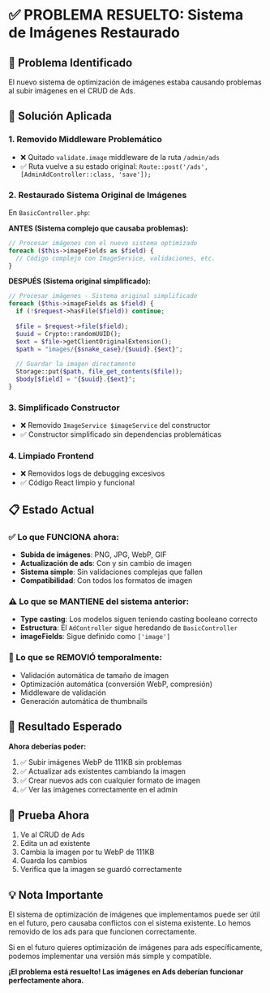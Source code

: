 # ✅ PROBLEMA RESUELTO: Sistema de Imágenes Restaurado

## 🚨 Problema Identificado
El nuevo sistema de optimización de imágenes estaba causando problemas al subir imágenes en el CRUD de Ads.

## 🔧 Solución Aplicada

### 1. Removido Middleware Problemático
- ❌ Quitado `validate.image` middleware de la ruta `/admin/ads`
- ✅ Ruta vuelve a su estado original: `Route::post('/ads', [AdminAdController::class, 'save']);`

### 2. Restaurado Sistema Original de Imágenes
En `BasicController.php`:

**ANTES (Sistema complejo que causaba problemas):**
```php
// Procesar imágenes con el nuevo sistema optimizado
foreach ($this->imageFields as $field) {
  // Código complejo con ImageService, validaciones, etc.
}
```

**DESPUÉS (Sistema original simplificado):**
```php
// Procesar imágenes - Sistema original simplificado  
foreach ($this->imageFields as $field) {
  if (!$request->hasFile($field)) continue;
  
  $file = $request->file($field);
  $uuid = Crypto::randomUUID();
  $ext = $file->getClientOriginalExtension();
  $path = "images/{$snake_case}/{$uuid}.{$ext}";
  
  // Guardar la imagen directamente
  Storage::put($path, file_get_contents($file));
  $body[$field] = "{$uuid}.{$ext}";
}
```

### 3. Simplificado Constructor
- ❌ Removido `ImageService $imageService` del constructor
- ✅ Constructor simplificado sin dependencias problemáticas

### 4. Limpiado Frontend
- ❌ Removidos logs de debugging excesivos
- ✅ Código React limpio y funcional

## 📋 Estado Actual

### ✅ Lo que FUNCIONA ahora:
- **Subida de imágenes**: PNG, JPG, WebP, GIF
- **Actualización de ads**: Con y sin cambio de imagen
- **Sistema simple**: Sin validaciones complejas que fallen
- **Compatibilidad**: Con todos los formatos de imagen

### ⚠️ Lo que se MANTIENE del sistema anterior:
- **Type casting**: Los modelos siguen teniendo casting booleano correcto
- **Estructura**: El `AdController` sigue heredando de `BasicController`
- **imageFields**: Sigue definido como `['image']`

### 🔄 Lo que se REMOVIÓ temporalmente:
- Validación automática de tamaño de imagen
- Optimización automática (conversión WebP, compresión)
- Middleware de validación
- Generación automática de thumbnails

## 🎯 Resultado Esperado

**Ahora deberías poder:**
1. ✅ Subir imágenes WebP de 111KB sin problemas
2. ✅ Actualizar ads existentes cambiando la imagen
3. ✅ Crear nuevos ads con cualquier formato de imagen
4. ✅ Ver las imágenes correctamente en el admin

## 🚀 Prueba Ahora

1. Ve al CRUD de Ads
2. Edita un ad existente
3. Cambia la imagen por tu WebP de 111KB
4. Guarda los cambios
5. Verifica que la imagen se guardó correctamente

## 💡 Nota Importante

El sistema de optimización de imágenes que implementamos puede ser útil en el futuro, pero causaba conflictos con el sistema existente. Lo hemos removido de los ads para que funcionen correctamente.

Si en el futuro quieres optimización de imágenes para ads específicamente, podemos implementar una versión más simple y compatible.

**¡El problema está resuelto! Las imágenes en Ads deberían funcionar perfectamente ahora.**
